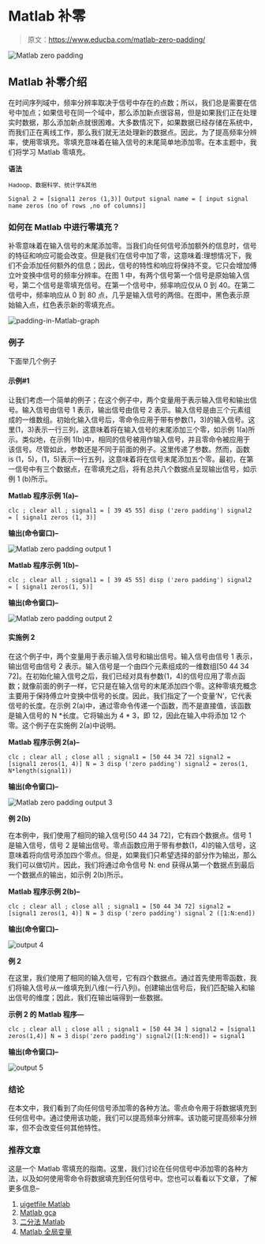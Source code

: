 # Matlab 补零

> 原文：<https://www.educba.com/matlab-zero-padding/>

![Matlab zero padding](img/7aa0f735ac96ca36f8493f4f746d21f0.png)



## Matlab 补零介绍

在时间序列域中，频率分辨率取决于信号中存在的点数；所以，我们总是需要在信号中加点；如果信号在同一个域中，那么添加新点很容易，但是如果我们正在处理实时数据，那么添加新点就很困难。大多数情况下，如果数据已经存储在系统中，而我们正在离线工作，那么我们就无法处理新的数据点。因此，为了提高频率分辨率，使用零填充。零填充意味着在输入信号的末尾简单地添加零。在本主题中，我们将学习 Matlab 零填充。

**语法**

<small>Hadoop、数据科学、统计学&其他</small>

`Signal 2 = [signal1 zeros (1,3)] Output signal name = [ input signal name zeros (no of rows ,no of columns)]`

### 如何在 Matlab 中进行零填充？

补零意味着在输入信号的末尾添加零。当我们向任何信号添加额外的信息时，信号的特征和响应可能会改变。但是我们在信号中加了零，这意味着:理想情况下，我们不会添加任何额外的信息；因此，信号的特性和响应将保持不变。它只会增加傅立叶变换中信号的频率分辨率。在图 1 中，有两个信号第一个信号是原始输入信号，第二个信号是零填充信号。在第一个信号中，频率响应仅从 0 到 40。在第二信号中，频率响应从 0 到 80 点，几乎是输入信号的两倍。在图中，黑色表示原始输入点，红色表示新的零填充点。

![padding-in-Matlab-graph](img/aed253e4c2301ad057d158fb2305b6ae.png)



### 例子

下面举几个例子

#### 示例#1

让我们考虑一个简单的例子；在这个例子中，两个变量用于表示输入信号和输出信号。输入信号由信号 1 表示，输出信号由信号 2 表示。输入信号是由三个元素组成的一维数组。初始化输入信号后，零命令应用于带有参数(1，3)的输入信号。这里(1，3)表示一行三列，这意味着将在输入信号的末尾添加三个零，如示例 1(a)所示。类似地，在示例 1(b)中，相同的信号被用作输入信号，并且零命令被应用于该信号。尽管如此，参数还是不同于前面的例子。这里传递了参数。然而，函数 is (1，5)，(1，5)表示一行五列，这意味着将在信号末尾添加五个零。最初，在第一信号中有三个数据点，在零填充之后，将有总共八个数据点呈现输出信号，如示例 1 (b)所示。

**Matlab 程序示例 1(a)–**

`clc ;
clear all ;
signal1 = [ 39 45 55] disp ('zero padding')
signal2 = [ signal1 zeros (1, 3)]`

**输出(命令窗口)–**

![Matlab zero padding output 1](img/946ffcbbdd19279ac533880ee68a42a0.png)



**Matlab 程序示例 1(b)–**

`clc ;
clear all ;
signal1 = [ 39 45 55] disp ('zero padding')
signal2 = [ signal1 zeros(1, 5)]`

**输出(命令窗口)–**

![Matlab zero padding output 2](img/6c4c88f174ed601b36d259606ccade4d.png)



#### 实施例 2

在这个例子中，两个变量用于表示输入信号和输出信号。输入信号由信号 1 表示，输出信号由信号 2 表示。输入信号是一个由四个元素组成的一维数组[50 44 34 72]。在初始化输入信号之后，我们已经对具有参数(1，4)的信号应用了零点函数；就像前面的例子一样，它只是在输入信号的末尾添加四个零。这种零填充概念主要用于保持傅立叶变换中信号的长度。因此，我们指定了一个变量‘N’，它代表信号的长度。在示例 2(a)中，通过零命令传递一个函数，而不是直接值，该函数是输入信号的 N *长度。它将输出为 4 * 3，即 12，因此在输入中将添加 12 个零。这个例子在实施例 2(a)中说明。

**Matlab 程序示例 2(a)–**

`clc ;
clear all ;
close all ;
signal1 = [50 44 34 72] signal2 = [signal1 zeros(1, 4)] N = 3
disp ('zero padding')
signal2 = zeros(1, N*length(signal1))`

**输出(命令窗口)–**

![Matlab zero padding output 3](img/2ea8a60e666afdd586619bf88c834a64.png)



**例 2(b)**

在本例中，我们使用了相同的输入信号[50 44 34 72]，它有四个数据点。信号 1 是输入信号，信号 2 是输出信号。零点函数应用于带有参数(1，4)的输入信号，这意味着将向信号添加四个零点。但是，如果我们只希望选择的部分作为输出，那么我们可以做切片。因此，我们将通过命令信号 N: end 获得从第一个数据点到最后一个数据点的输出，如示例 2(b)所示。

**Matlab 程序示例 2(b)–**

`clc ;
clear all ;
close all ;
signal1 = [50 44 34 72] signal2 = [signal1 zeros(1, 4)] N = 3
disp ('zero padding')
signal 2 ([1:N:end])`

**输出(命令窗口)–**

![output 4](img/7d87da7b68f4bb8b558c00bdcb46ec22.png)



**例 2**

在这里，我们使用了相同的输入信号，它有四个数据点。通过首先使用零函数，我们将输入信号从一维填充到八维(一行八列)。创建输出信号后，我们匹配输入和输出信号的维度；因此，我们在输出端得到一些数据。

**示例 2 的 Matlab 程序—**

`clc ;
clear all ;
close all ;
signal1 = [50 44 34 ] signal2 = [signal1 zeros(1,4)] N = 3
disp('zero padding')
signal2([1:N:end]) = signal1`

**输出(命令窗口)–**

![output 5](img/b224aed3c38cbf1006b130023be6c5e7.png)



### 结论

在本文中，我们看到了向任何信号添加零的各种方法。零点命令用于将数据填充到任何信号中。通过使用该功能，我们可以提高频率分辨率。该功能可提高频率分辨率，但不会改变任何其他特性。

### 推荐文章

这是一个 Matlab 零填充的指南。这里，我们讨论在任何信号中添加零的各种方法，以及如何使用零命令将数据填充到任何信号中。您也可以看看以下文章，了解更多信息–

1.  [uigetfile Matlab](https://www.educba.com/uigetfile-matlab/)
2.  [Matlab gca](https://www.educba.com/matlab-gca/)
3.  [二分法 Matlab](https://www.educba.com/bisection-method-matlab/)
4.  [Matlab 全局变量](https://www.educba.com/matlab-global-variables/)





